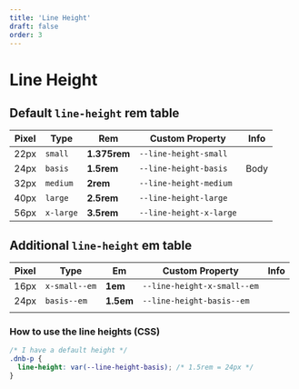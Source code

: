 ```yaml
---
title: 'Line Height'
draft: false
order: 3
---
```


# Line Height

## Default `line-height` **rem** table

| Pixel | Type      | Rem          | Custom Property         | Info |
| ----- | --------- | ------------ | ----------------------- | ---- |
| 22px  | `small`   | **1.375rem** | `--line-height-small`   |      |
| 24px  | `basis`   | **1.5rem**   | `--line-height-basis`   | Body |
| 32px  | `medium`  | **2rem**     | `--line-height-medium`  |      |
| 40px  | `large`   | **2.5rem**   | `--line-height-large`   |      |
| 56px  | `x-large` | **3.5rem**   | `--line-height-x-large` |      |

<!-- - Used for `<h5>` and `<h6>`, who are not a part of the design sytem. -->

## Additional `line-height` **em** table

| Pixel | Type          | Em        | Custom Property             | Info |
| ----- | ------------- | --------- | --------------------------- | ---- |
| 16px  | `x-small--em` | **1em**   | `--line-height-x-small--em` |      |
| 24px  | `basis--em`   | **1.5em** | `--line-height-basis--em`   |      |
|       |               |           |                             |      |

### How to use the line heights (CSS)

```css
/* I have a default height */
.dnb-p {
  line-height: var(--line-height-basis); /* 1.5rem = 24px */
}
```
